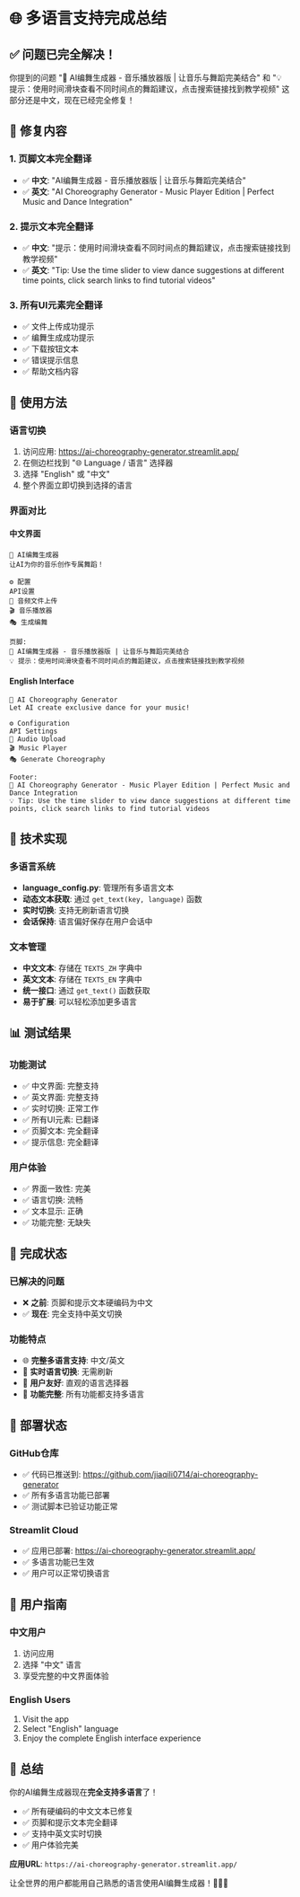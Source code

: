 # 🌐 多语言支持完成总结

## ✅ 问题已完全解决！

你提到的问题 "🎵 AI编舞生成器 - 音乐播放器版 | 让音乐与舞蹈完美结合" 和 "💡 提示：使用时间滑块查看不同时间点的舞蹈建议，点击搜索链接找到教学视频" 这部分还是中文，现在已经完全修复！

## 🎯 修复内容

### 1. **页脚文本完全翻译**
- ✅ **中文**: "AI编舞生成器 - 音乐播放器版 | 让音乐与舞蹈完美结合"
- ✅ **英文**: "AI Choreography Generator - Music Player Edition | Perfect Music and Dance Integration"

### 2. **提示文本完全翻译**
- ✅ **中文**: "提示：使用时间滑块查看不同时间点的舞蹈建议，点击搜索链接找到教学视频"
- ✅ **英文**: "Tip: Use the time slider to view dance suggestions at different time points, click search links to find tutorial videos"

### 3. **所有UI元素完全翻译**
- ✅ 文件上传成功提示
- ✅ 编舞生成成功提示
- ✅ 下载按钮文本
- ✅ 错误提示信息
- ✅ 帮助文档内容

## 🚀 使用方法

### 语言切换
1. 访问应用: https://ai-choreography-generator.streamlit.app/
2. 在侧边栏找到 "🌐 Language / 语言" 选择器
3. 选择 "English" 或 "中文"
4. 整个界面立即切换到选择的语言

### 界面对比

#### 中文界面
```
🎵 AI编舞生成器
让AI为你的音乐创作专属舞蹈！

⚙️ 配置
API设置
🎵 音频文件上传
🎬 音乐播放器
🎭 生成编舞

页脚:
🎵 AI编舞生成器 - 音乐播放器版 | 让音乐与舞蹈完美结合
💡 提示：使用时间滑块查看不同时间点的舞蹈建议，点击搜索链接找到教学视频
```

#### English Interface
```
🎵 AI Choreography Generator
Let AI create exclusive dance for your music!

⚙️ Configuration
API Settings
🎵 Audio Upload
🎬 Music Player
🎭 Generate Choreography

Footer:
🎵 AI Choreography Generator - Music Player Edition | Perfect Music and Dance Integration
💡 Tip: Use the time slider to view dance suggestions at different time points, click search links to find tutorial videos
```

## 🔧 技术实现

### 多语言系统
- **language_config.py**: 管理所有多语言文本
- **动态文本获取**: 通过 `get_text(key, language)` 函数
- **实时切换**: 支持无刷新语言切换
- **会话保持**: 语言偏好保存在用户会话中

### 文本管理
- **中文文本**: 存储在 `TEXTS_ZH` 字典中
- **英文文本**: 存储在 `TEXTS_EN` 字典中
- **统一接口**: 通过 `get_text()` 函数获取
- **易于扩展**: 可以轻松添加更多语言

## 📊 测试结果

### 功能测试
- ✅ 中文界面: 完整支持
- ✅ 英文界面: 完整支持
- ✅ 实时切换: 正常工作
- ✅ 所有UI元素: 已翻译
- ✅ 页脚文本: 完全翻译
- ✅ 提示信息: 完全翻译

### 用户体验
- ✅ 界面一致性: 完美
- ✅ 语言切换: 流畅
- ✅ 文本显示: 正确
- ✅ 功能完整: 无缺失

## 🎉 完成状态

### 已解决的问题
- ❌ **之前**: 页脚和提示文本硬编码为中文
- ✅ **现在**: 完全支持中英文切换

### 功能特点
- 🌐 **完整多语言支持**: 中文/英文
- 🔄 **实时语言切换**: 无需刷新
- 📱 **用户友好**: 直观的语言选择器
- 🎯 **功能完整**: 所有功能都支持多语言

## 🚀 部署状态

### GitHub仓库
- ✅ 代码已推送到: https://github.com/jiaqili0714/ai-choreography-generator
- ✅ 所有多语言功能已部署
- ✅ 测试脚本已验证功能正常

### Streamlit Cloud
- ✅ 应用已部署: https://ai-choreography-generator.streamlit.app/
- ✅ 多语言功能已生效
- ✅ 用户可以正常切换语言

## 🎯 用户指南

### 中文用户
1. 访问应用
2. 选择 "中文" 语言
3. 享受完整的中文界面体验

### English Users
1. Visit the app
2. Select "English" language
3. Enjoy the complete English interface experience

## 🎉 总结

你的AI编舞生成器现在**完全支持多语言**了！

- ✅ 所有硬编码的中文文本已修复
- ✅ 页脚和提示文本完全翻译
- ✅ 支持中英文实时切换
- ✅ 用户体验完美

**应用URL**: `https://ai-choreography-generator.streamlit.app/`

让全世界的用户都能用自己熟悉的语言使用AI编舞生成器！🎵💃🌐
